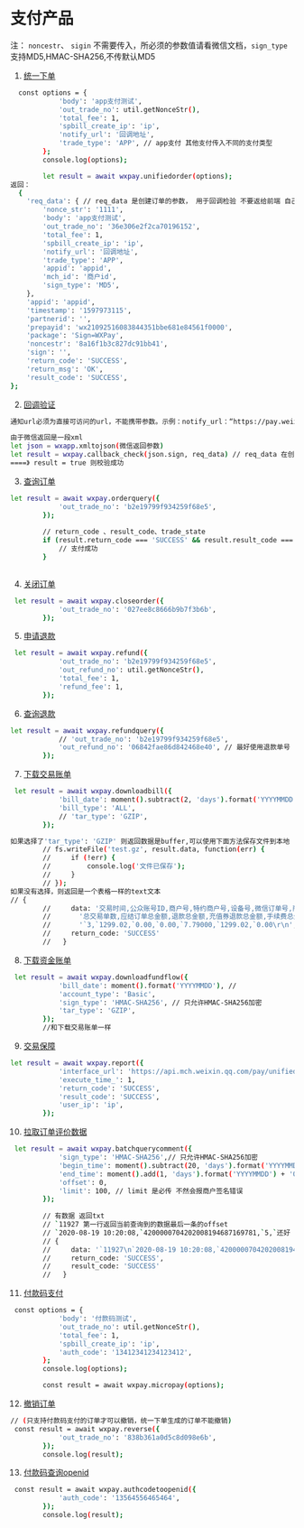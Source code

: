 # 支付产品
注： `noncestr`、 `sigin` 不需要传入，所必须的参数值请看微信文档，`sign_type`支持MD5,HMAC-SHA256,不传默认MD5

1. [统一下单](https://pay.weixin.qq.com/wiki/doc/api/jsapi.php?chapter=9_1)

```bash
  const options = {
            'body': 'app支付测试',
            'out_trade_no': util.getNonceStr(),
            'total_fee': 1,
            'spbill_create_ip': 'ip',
            'notify_url': '回调地址',
            'trade_type': 'APP', // app支付 其他支付传入不同的支付类型
        };
        console.log(options);

        let result = await wxpay.unifiedorder(options);
返回：
  {
    'req_data': { // req_data 是创建订单的参数， 用于回调检验 不要返给前端 自己保留
        'nonce_str': '1111',
        'body': 'app支付测试',
        'out_trade_no': '36e306e2f2ca70196152',
        'total_fee': 1,
        'spbill_create_ip': 'ip',
        'notify_url': '回调地址',
        'trade_type': 'APP',
        'appid': 'appid',
        'mch_id': '商户id',
        'sign_type': 'MD5',
    },
    'appid': 'appid',
    'timestamp': '1597973115',
    'partnerid': '',
    'prepayid': 'wx21092516083844351bbe681e84561f0000',
    'package': 'Sign=WXPay',
    'noncestr': '8a16f1b3c827dc91bb41',
    'sign': '',
    'return_code': 'SUCCESS',
    'return_msg': 'OK',
    'result_code': 'SUCCESS',
};
```
2. [回调验证](https://pay.weixin.qq.com/wiki/doc/api/jsapi.php?chapter=9_7&index=8)
```bash
通知url必须为直接可访问的url，不能携带参数。示例：notify_url：“https://pay.weixin.qq.com/wxpay/pay.action”

由于微信返回是一段xml
let json = wxapp.xmltojson(微信返回参数)
let result = wxpay.callback_check(json.sign, req_data) // req_data 在创建统一接口中有返回
====》 result = true 则校验成功

```

3. [查询订单](https://pay.weixin.qq.com/wiki/doc/api/jsapi.php?chapter=9_2)
```bash
let result = await wxpay.orderquery({
            'out_trade_no': 'b2e19799f934259f68e5',
        });
        
        // return_code 、result_code、trade_state
        if (result.return_code === 'SUCCESS' && result.result_code === 'SUCCESS' && result.trade_state === 'SUCCESS') {
            // 支付成功
        }
        
```

4. [关闭订单](https://pay.weixin.qq.com/wiki/doc/api/jsapi.php?chapter=9_3)
```bash
 let result = await wxpay.closeorder({
            'out_trade_no': '027ee8c8666b9b7f3b6b',
        });
```

5. [申请退款](https://pay.weixin.qq.com/wiki/doc/api/jsapi.php?chapter=9_4)
```bash
 let result = await wxpay.refund({
            'out_trade_no': 'b2e19799f934259f68e5',
            'out_refund_no': util.getNonceStr(),
            'total_fee': 1,
            'refund_fee': 1,
        });
```

6. [查询退款](https://pay.weixin.qq.com/wiki/doc/api/jsapi.php?chapter=9_5)
```bash
let result = await wxpay.refundquery({
            // 'out_trade_no': 'b2e19799f934259f68e5',
            'out_refund_no': '06842fae86d842468e40', // 最好使用退款单号
        });
```

7. [下载交易账单](https://pay.weixin.qq.com/wiki/doc/api/jsapi.php?chapter=9_6)
```bash
 let result = await wxpay.downloadbill({
            'bill_date': moment().subtract(2, 'days').format('YYYYMMDD'), //
            'bill_type': 'ALL',
            // 'tar_type': 'GZIP',
        });

如果选择了'tar_type': 'GZIP' 则返回数据是buffer,可以使用下面方法保存文件到本地
        // fs.writeFile('test.gz', result.data, function(err) {
        //     if (!err) {
        //         console.log('文件已保存');
        //     }
        // });
如果没有选择，则返回是一个表格一样的text文本
// {
        //     data: '交易时间,公众账号ID,商户号,特约商户号,设备号,微信订单号,商户订单号,用户标识,交易类型,交易状态,付款银行,货币种类,应结订单金额,代金券金额,微信退款单号,商户退款单号,退款金额,充值券退款金额,退款类型,退款状态,商品名称,商户数据包,手续费,费率,订单金额,申请退款金额,费率备注\r\n' +
        //       '总交易单数,应结订单总金额,退款总金额,充值券退款总金额,手续费总金额,订单总金额,申请退款总金额\r\n' +
        //       '`3,`1299.02,`0.00,`0.00,`7.79000,`1299.02,`0.00\r\n',
        //     return_code: 'SUCCESS'
        //   }
```

8. [下载资金账单](https://pay.weixin.qq.com/wiki/doc/api/jsapi.php?chapter=9_18&index=7)
```bash
 let result = await wxpay.downloadfundflow({
            'bill_date': moment().format('YYYYMMDD'), //
            'account_type': 'Basic',
            'sign_type': 'HMAC-SHA256', // 只允许HMAC-SHA256加密
            'tar_type': 'GZIP',
        });
        //和下载交易账单一样
```

9. [交易保障](https://pay.weixin.qq.com/wiki/doc/api/jsapi.php?chapter=9_8&index=9)
```bash
let result = await wxpay.report({
            'interface_url': 'https://api.mch.weixin.qq.com/pay/unifiedorder',
            'execute_time_': 1,
            'return_code': 'SUCCESS',
            'result_code': 'SUCCESS',
            'user_ip': 'ip',
        });
```

10. [拉取订单评价数据](https://pay.weixin.qq.com/wiki/doc/api/jsapi.php?chapter=9_17&index=11)
```bash
 let result = await wxpay.batchquerycomment({
            'sign_type': 'HMAC-SHA256',// 只允许HMAC-SHA256加密
            'begin_time': moment().subtract(20, 'days').format('YYYYMMDD') + '000000',
            'end_time': moment().add(1, 'days').format('YYYYMMDD') + '000000', // 结束时间不能超过今天 否则会报系统繁忙，清稍后再试
            'offset': 0,
            'limit': 100, // limit 是必传 不然会报商户签名错误
        });
        
        // 有数据 返回txt
        // `11927 第一行返回当前查询到的数据最后一条的offset
        // `2020-08-19 10:20:08,`4200000704202008194687169781,`5,`还好 // 从第二行开始，每一行表示一笔交易单的评论信息，各参数以逗号隔开， 参数前增加`符号，为标准键盘1左边键的字符。参数内容依次为：评论的时间，支付订单号，评论星级，评论内容
        // {
        //     data: '`11927\n`2020-08-19 10:20:08,`4200000704202008194687169781,`5,`还好\n',
        //     return_code: 'SUCCESS',
        //     result_code: 'SUCCESS'
        //   }
```

11. [付款码支付](https://pay.weixin.qq.com/wiki/doc/api/micropay.php?chapter=9_10&index=1)
```bash
 const options = {
            'body': '付款码测试',
            'out_trade_no': util.getNonceStr(),
            'total_fee': 1,
            'spbill_create_ip': 'ip',
            'auth_code': '13412341234123412',
        };
        console.log(options);

        const result = await wxpay.micropay(options);
```

12. [撤销订单](https://pay.weixin.qq.com/wiki/doc/api/micropay.php?chapter=9_11&index=3)
```bash
// (只支持付款码支付的订单才可以撤销，统一下单生成的订单不能撤销)
 const result = await wxpay.reverse({
            'out_trade_no': '838b361a0d5c8d098e6b',
        });
        console.log(result);
```
13. [付款码查询openid](https://pay.weixin.qq.com/wiki/doc/api/micropay.php?chapter=9_13&index=9)
```bash
 const result = await wxpay.authcodetoopenid({
            'auth_code': '13564556465464',
        });
        console.log(result);
```